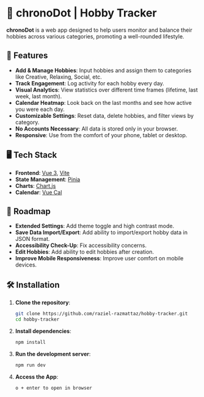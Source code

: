 # 🎯 chronoDot | Hobby Tracker

**chronoDot** is a web app designed to help users monitor and balance their hobbies across various categories, promoting a well-rounded lifestyle. 

## 🚀 Features

- **Add & Manage Hobbies**: Input hobbies and assign them to categories like Creative, Relaxing, Social, etc.
- **Track Engagement**: Log activity for each hobby every day.
- **Visual Analytics**: View statistics over different time frames (lifetime, last week, last month).
- **Calendar Heatmap**: Look back on the last months and see how active you were each day.
- **Customizable Settings**: Reset data, delete hobbies, and filter views by category.
- **No Accounts Necessary**: All data is stored only in your browser.
- **Responsive**: Use from the comfort of your phone, tablet or desktop.

## 🖥️ Tech Stack

- **Frontend**: [Vue 3](https://vuejs.org/), [Vite](https://vitejs.dev/)
- **State Management**: [Pinia](https://pinia.vuejs.org/)
- **Charts**: [Chart.js](https://www.chartjs.org/)
- **Calendar**: [Vue Cal](https://antoniandre.github.io/vue-cal/)

## 🚧 Roadmap

- **Extended Settings**: Add theme toggle and high contrast mode.
- **Save Data Import/Export**: Add ability to import/export hobby data in JSON format.
- **Accessibility Check-Up**: Fix accessibility concerns.
- **Edit Hobbies**: Add ability to edit hobbies after creation.
- **Improve Mobile Responsiveness**: Improve user comfort on mobile devices.

## 🛠️ Installation

1. **Clone the repository**:

   ```bash
   git clone https://github.com/raziel-razmattaz/hobby-tracker.git
   cd hobby-tracker
1. **Install dependencies**:

   ```bash
   npm install
1. **Run the development server**:

   ```bash
   npm run dev
1. **Access the App**:

   ```bash
   o + enter to open in browser
